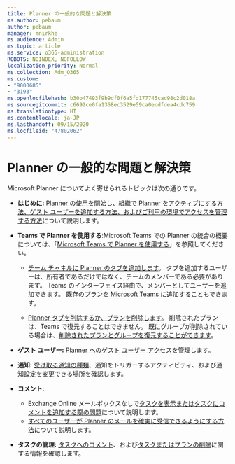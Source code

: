 ```yaml
---
title: Planner の一般的な問題と解決策
ms.author: pebaum
author: pebaum
manager: mnirkhe
ms.audience: Admin
ms.topic: article
ms.service: o365-administration
ROBOTS: NOINDEX, NOFOLLOW
localization_priority: Normal
ms.collection: Adm_O365
ms.custom:
- "9000685"
- "3193"
ms.openlocfilehash: b30b47493f9b9df0f6a5fd177745cad98c2d018a
ms.sourcegitcommit: c6692ce0fa1358ec3529e59ca0ecdfdea4cdc759
ms.translationtype: HT
ms.contentlocale: ja-JP
ms.lasthandoff: 09/15/2020
ms.locfileid: "47802062"
---
```

# <a name="planner-common-issues-and-resolutions"></a>Planner の一般的な問題と解決策

Microsoft Planner についてよく寄せられるトピックは次の通りです。
 
- **はじめに:** [Planner の使用を開始](https://support.office.com/article/microsoft-planner-help-4a9a13c6-3adf-4a60-a6fc-15c0b15e16fc)し、[組織で Planner をアクティブにする方法、ゲスト ユーザーを追加する方法、およびご利用の環境でアクセスを管理する方法](https://docs.microsoft.com/office365/planner/planner-for-admins)について説明します。

- **Teams で Planner を使用する**:Microsoft Teams での Planner の統合の概要については、「[Microsoft Teams で Planner を使用する](https://support.office.com/article/62798a9f-e8f7-4722-a700-27dd28a06ee0)」を参照してください。

     - [チーム チャネルに Planner のタブを追加します](https://support.office.com/article/62798a9f-e8f7-4722-a700-27dd28a06ee0#bkmk_addaplannertabtoateamchannel)。 タブを追加するユーザーは、所有者であるだけではなく、チームのメンバーである必要があります。 Teams のインターフェイス経由で、メンバーとしてユーザーを追加できます。 [既存のプランを Microsoft Teams に追加](https://techcommunity.microsoft.com/t5/Planner-Blog/Bringing-a-Plan-into-Microsoft-Teams/ba-p/57463)することもできます。

    - [Planner タブを削除するか、プランを削除します](https://support.office.com/article/62798a9f-e8f7-4722-a700-27dd28a06ee0#bkmk_removeaplannertabordeleteaplan)。 削除されたプランは、Teams で復元することはできません。 既にグループが削除されている場合は、[削除されたプランとグループを復元することができます](https://techcommunity.microsoft.com/t5/planner-blog/microsoft-planner-now-you-can-recover-deleted-plans-and-groups/ba-p/362242
)。
 
- **ゲスト ユーザー:** [Planner へのゲスト ユーザー アクセス](https://support.office.com/article/guest-access-in-microsoft-planner-cc5d7f96-dced-4da4-ab62-08c72d9759c6)を管理します。
 
- **通知:** [受け取る通知の種類](https://support.office.com/article/stay-on-top-of-tasks-and-plans-with-email-and-notifications-cce223d6-b0ae-43cf-a080-266e2414a859)、通知をトリガーするアクティビティ、および通知設定を変更できる場所を確認します。
 
- **コメント:** 
   - Exchange Online メールボックスなしで[タスクを表示またはタスクにコメントを追加する際の問題](https://docs.microsoft.com/office365/planner/planner-for-admins#can-people-in-my-organization-use-planner-if-they-dont-have-an-exchange-online-mailbox)について説明します。
   - [すべてのユーザーが Planner のメールを確実に受信できるようにする方法](https://docs.microsoft.com/office365/planner/planner-for-admins#how-do-i-make-sure-all-my-users-can-get-emails-forplanner)について説明します。

- **タスクの管理:** [タスクへのコメント](https://support.office.com/article/comment-on-tasks-in-microsoft-planner-fd4aedde-7785-4cd0-96ee-122fbc9140e1)、および[タスクまたはプランの削除](https://support.office.com/article/delete-a-task-or-plan-39e10e78-13f0-446d-94cd-9e562648497a)に関する情報を確認します。

